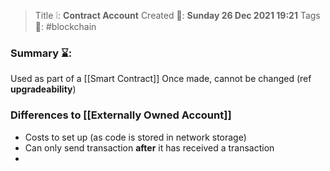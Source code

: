 > Title ❕: **Contract Account**
> Created 📅: **Sunday 26 Dec 2021 19:21**
  Tags 📎: #blockchain 

### Summary ⌛:
Used as part of a [[Smart Contract]]
Once made, cannot be changed (ref **upgradeability**)

### Differences to [[Externally Owned Account]]
- Costs to set up (as code is stored in network storage)
- Can only send transaction **after** it has received a transaction
- 